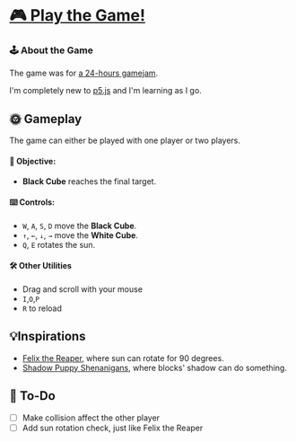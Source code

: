 # [🎮 Play the Game!](https://maoyeedy.github.io/P5-ShadowGame/)

### 🕹️ About the Game
The game was for [a 24-hours gamejam](https://itch.io/jam/equinox-game-jam).

I'm completely new to [p5.js](https://p5js.org/) and I'm learning as I go.

<!-- It's pretty painful to setup collision without [p5play](https://http://p5play.org/). -->

## 🌞 Gameplay

The game can either be played with one player or two players.

<!-- #### 🚧 Mechanics:
- **Black Cube** can only move within the shadows.
- **White Cube** can push blocks but cannot enter the shadows. -->

#### 🎯 Objective:
<!-- - **Black Cube** must navigate through the shadowed blocks and reach the final target to win. -->
- **Black Cube** reaches the final target.

#### ⌨️ Controls:
<!-- - *WASD* moves the **Black Cube**. -->
<!-- - *Arrow keys* moves the **White Cube**. -->
- `W`, `A`, `S`, `D` move the **Black Cube**.
- `↑`, `←`, `↓`, `→` move the **White Cube**.
- `Q`, `E` rotates the sun.

#### 🛠️ Other Utilities
- Drag and scroll with your mouse
- `I`,`O`,`P` 
- `R` to reload

## 💡Inspirations

- [Felix the Reaper](https://store.steampowered.com/app/919410/Felix_The_Reaper/), where sun can rotate for 90 degrees.
- [Shadow Puppy Shenanigans](https://prabby-patty.itch.io/shadow-puppy-shenanigans), where blocks' shadow can do something.

<!-- ### Notes -->
<!-- I made a bug, which lead to player1 not able to push blocks, but turns out it works better. So now, player1 can only walk in shadow, and player2 can only push blocks. -->

## 📝 To-Do
- [ ] Make collision affect the other player
- [ ] Add sun rotation check, just like Felix the Reaper